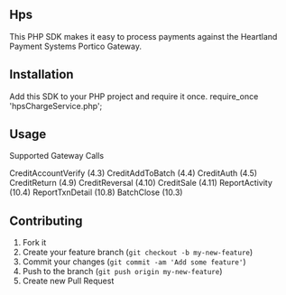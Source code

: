 ## Hps

This PHP SDK makes it easy to process payments against the Heartland Payment Systems Portico Gateway.

## Installation

Add this SDK to your PHP project and require it once.
	require_once 'hpsChargeService.php';

## Usage

Supported Gateway Calls

CreditAccountVerify (4.3)
CreditAddToBatch (4.4)
CreditAuth (4.5)
CreditReturn (4.9)
CreditReversal (4.10)
CreditSale (4.11) 
ReportActivity (10.4)
ReportTxnDetail (10.8)
BatchClose (10.3)

## Contributing

1. Fork it
2. Create your feature branch (`git checkout -b my-new-feature`)
3. Commit your changes (`git commit -am 'Add some feature'`)
4. Push to the branch (`git push origin my-new-feature`)
5. Create new Pull Request
